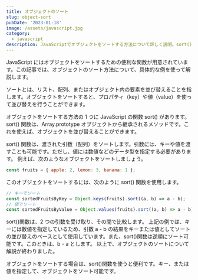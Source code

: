 ```yaml
---
title: オブジェクトのソート
slug: object-sort
pubDate: '2023-01-18'
image: /assets/javascript.jpg
category:
  - javascript
description: JavaScriptでオブジェクトをソートする方法について詳しく説明。sort()関数を使ってキーや値を指定して並び替え可能。逆順でのソートも可能。
---
```


JavaScript にはオブジェクトをソートするための便利な関数が用意されています。この記事では、オブジェクトのソート方法について、具体的な例を使って解説します。

ソートとは、リスト、配列、またはオブジェクト内の要素を並び替えることを指します。オブジェクトをソートすると、プロパティ（key）や値（value）を使って並び替えを行うことができます。

オブジェクトをソートする方法の 1 つに JavaScript の関数 sort() があります。 sort() 関数は、Array.prototype オブジェクトから継承されるメソッドです。これを使えば、オブジェクトを並び替えることができます。

sort() 関数は、渡された引数（配列）をソートします。引数には、キーや値を渡すことも可能です。ただし、値には数値などのデータ型を指定する必要があります。 例えば、次のようなオブジェクトをソートしましょう。

```javascript
const fruits = { apple: 2, lemon: 3, banana: 1 };
```

このオブジェクトをソートするには、次のように sort() 関数を使用します。

```javascript
// キーでソート
const sortedFruitsByKey = Object.keys(fruits).sort((a, b) => a - b);
// 値でソート
const sortedFruitsByValue = Object.values(fruits).sort((a, b) => a - b);
```

sort()関数は、2 つの引数を受け取り、その間で比較します。
上記の例では、キーには数値を指定しているため、引数 a - b の結果をキーまたは値としてソートの並び替えのベースとして使用しています。また、sort()関数は逆順にソート可能です。このときは、b - a とします。 以上で、オブジェクトのソートについて解説が終わりました。

オブジェクトをソートする場合は、sort()関数を使うと便利です。キー、または値を指定して、オブジェクトをソート可能です。
